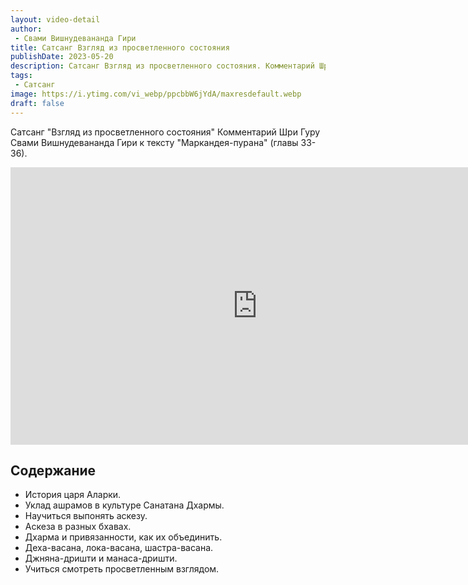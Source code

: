 ```yaml
---
layout: video-detail
author:
 - Свами Вишнудевананда Гири
title: Сатсанг Взгляд из просветленного состояния
publishDate: 2023-05-20
description: Сатсанг Взгляд из просветленного состояния. Комментарий Шри Гуру Свами Вишнудевананда Гири к тексту "Маркандея-пурана" (главы 33-36).
tags: 
 - Сатсанг
image: https://i.ytimg.com/vi_webp/ppcbbW6jYdA/maxresdefault.webp
draft: false
---
```


 Сатсанг "Взгляд из просветленного состояния"
Комментарий Шри Гуру Свами Вишнудевананда Гири к тексту "Маркандея-пурана" (главы 33-36).

<iframe width="790" height="444" src="https://www.youtube.com/embed/ppcbbW6jYdA" frameborder="0" allowfullscreen=""></iframe> 

## Содержание
- История царя Аларки.
- Уклад ашрамов в культуре Санатана Дхармы.
- Научиться выпонять аскезу.
- Аскеза в разных бхавах.
- Дхарма и привязанности, как их объединить.
- Деха-васана, лока-васана, шастра-васана.
- Джняна-дришти и манаса-дришти.
- Учиться смотреть просветленным взглядом. 